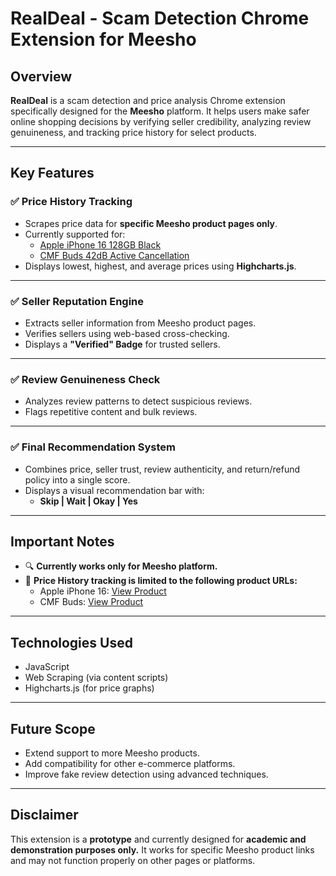 # RealDeal - Scam Detection Chrome Extension for Meesho

## Overview
**RealDeal** is a scam detection and price analysis Chrome extension specifically designed for the **Meesho** platform. It helps users make safer online shopping decisions by verifying seller credibility, analyzing review genuineness, and tracking price history for select products.

---

## Key Features
### ✅ Price History Tracking
- Scrapes price data for **specific Meesho product pages only**.
- Currently supported for:
  - [Apple iPhone 16 128GB Black](https://www.meesho.com/apple-iphone-16-128gb-black/p/7cx6ax?srsltid=AfmBOopnpI8cFo7YjEnlZ7T-Et4XRP8p24P9a97il25mrK9eOAUGA7GN)
  - [CMF Buds 42dB Active Cancellation](https://www.meesho.com/cmf-buds-42-db-active-cancellation-ultra-bass-technology-355-hrs-playtime-bluetooth-gaming-orange-true-wireless/p/91z06j)
- Displays lowest, highest, and average prices using **Highcharts.js**.

---

### ✅ Seller Reputation Engine
- Extracts seller information from Meesho product pages.
- Verifies sellers using web-based cross-checking.
- Displays a **"Verified" Badge** for trusted sellers.

---

### ✅ Review Genuineness Check
- Analyzes review patterns to detect suspicious reviews.
- Flags repetitive content and bulk reviews.

---

### ✅ Final Recommendation System
- Combines price, seller trust, review authenticity, and return/refund policy into a single score.
- Displays a visual recommendation bar with:
  - **Skip | Wait | Okay | Yes**

---

## Important Notes
- 🔍 **Currently works only for Meesho platform.**
- 🛒 **Price History tracking is limited to the following product URLs:**
  - Apple iPhone 16: [View Product](https://www.meesho.com/apple-iphone-16-128gb-black/p/7cx6ax?srsltid=AfmBOopnpI8cFo7YjEnlZ7T-Et4XRP8p24P9a97il25mrK9eOAUGA7GN)
  - CMF Buds: [View Product](https://www.meesho.com/cmf-buds-42-db-active-cancellation-ultra-bass-technology-355-hrs-playtime-bluetooth-gaming-orange-true-wireless/p/91z06j)

---

## Technologies Used
- JavaScript
- Web Scraping (via content scripts)
- Highcharts.js (for price graphs)

---

## Future Scope
- Extend support to more Meesho products.
- Add compatibility for other e-commerce platforms.
- Improve fake review detection using advanced techniques.

---

## Disclaimer
This extension is a **prototype** and currently designed for **academic and demonstration purposes only.** It works for specific Meesho product links and may not function properly on other pages or platforms.
